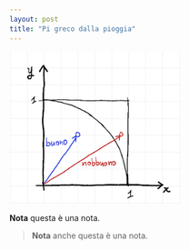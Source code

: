 ```yaml
---
layout: post
title: "Pi greco dalla pioggia"
---
```


<img src="/assets/img/physics/pi-from-rain-01.png" />

<nota>

**Nota** questa è una nota.

</nota>

> **Nota** anche questa è una nota.
